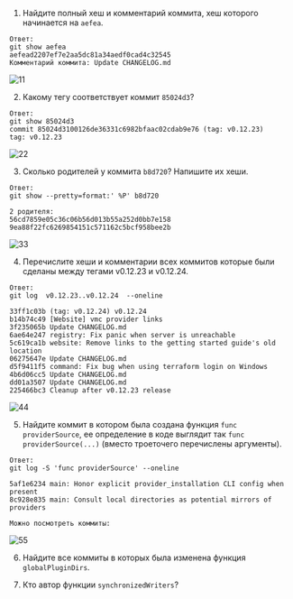 1. Найдите полный хеш и комментарий коммита, хеш которого начинается на `aefea`.

```
Ответ:
git show aefea 
aefead2207ef7e2aa5dc81a34aedf0cad4c32545
Комментарий коммита: Update CHANGELOG.md
```

![11](https://user-images.githubusercontent.com/94568542/150346807-1a94e74c-5001-4a84-8f32-cabb41bdd8bc.jpg)



2. Какому тегу соответствует коммит `85024d3`?


```
Ответ:
git show 85024d3
commit 85024d3100126de36331c6982bfaac02cdab9e76 (tag: v0.12.23)
tag: v0.12.23
```

![22](https://user-images.githubusercontent.com/94568542/150350580-9711edf8-93f1-419d-a1cb-d6d73ce39380.jpg)

3. Сколько родителей у коммита `b8d720`? Напишите их хеши.

```
Ответ:
git show --pretty=format:' %P' b8d720

2 родителя:
56cd7859e05c36c06b56d013b55a252d0bb7e158 
9ea88f22fc6269854151c571162c5bcf958bee2b
```

![33](https://user-images.githubusercontent.com/94568542/150353815-edc76aaa-5170-4001-967e-4bc6734316dc.jpg)



4. Перечислите хеши и комментарии всех коммитов которые были сделаны между тегами  v0.12.23 и v0.12.24.

```
Ответ:
git log  v0.12.23..v0.12.24  --oneline

33ff1c03b (tag: v0.12.24) v0.12.24
b14b74c49 [Website] vmc provider links
3f235065b Update CHANGELOG.md
6ae64e247 registry: Fix panic when server is unreachable
5c619ca1b website: Remove links to the getting started guide's old location
06275647e Update CHANGELOG.md
d5f9411f5 command: Fix bug when using terraform login on Windows
4b6d06cc5 Update CHANGELOG.md
dd01a3507 Update CHANGELOG.md
225466bc3 Cleanup after v0.12.23 release
```

![44](https://user-images.githubusercontent.com/94568542/150355083-fc28cfb2-ce98-42b8-970b-355cc5796752.jpg)



5. Найдите коммит в котором была создана функция `func providerSource`, ее определение в коде выглядит 
так `func providerSource(...)` (вместо троеточего перечислены аргументы).

```
Ответ:
git log -S 'func providerSource' --oneline

5af1e6234 main: Honor explicit provider_installation CLI config when present
8c928e835 main: Consult local directories as potential mirrors of providers

Можно посмотреть коммиты:
```

![55](https://user-images.githubusercontent.com/94568542/150358490-3d7528c8-7b90-481e-82ef-ec6bf4b9d277.jpg)



6. Найдите все коммиты в которых была изменена функция `globalPluginDirs`.


7. Кто автор функции `synchronizedWriters`? 
